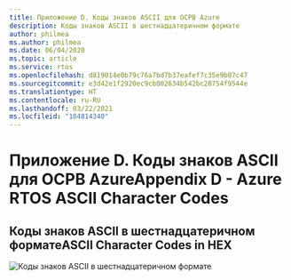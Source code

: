 ```yaml
---
title: Приложение D. Коды знаков ASCII для ОСРВ Azure
description: Коды знаков ASCII в шестнадцатеричном формате
author: philmea
ms.author: philmea
ms.date: 06/04/2020
ms.topic: article
ms.service: rtos
ms.openlocfilehash: d819014e0b79c76a7bd7b37eafef7c35e9b07c47
ms.sourcegitcommit: e3d42e1f2920ec9cb002634b542bc20754f9544e
ms.translationtype: HT
ms.contentlocale: ru-RU
ms.lasthandoff: 03/22/2021
ms.locfileid: "104814340"
---
```

# <a name="appendix-d---azure-rtos-ascii-character-codes"></a><span data-ttu-id="d0a7d-103">Приложение D. Коды знаков ASCII для ОСРВ Azure</span><span class="sxs-lookup"><span data-stu-id="d0a7d-103">Appendix D - Azure RTOS ASCII Character Codes</span></span>

## <a name="ascii-character-codes-in-hex"></a><span data-ttu-id="d0a7d-104">Коды знаков ASCII в шестнадцатеричном формате</span><span class="sxs-lookup"><span data-stu-id="d0a7d-104">ASCII Character Codes in HEX</span></span>

![Коды знаков ASCII в шестнадцатеричном формате](media/image12.png)